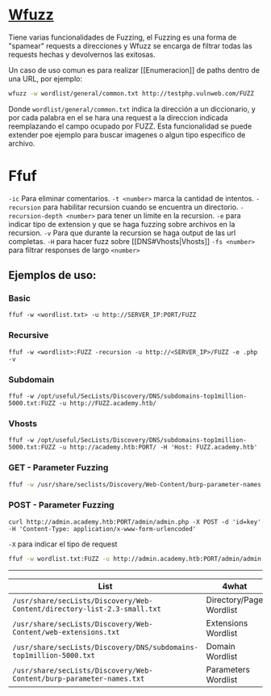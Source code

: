 # [Wfuzz](https://wfuzz.readthedocs.io/en/latest/index.html)
 Tiene varias funcionalidades de Fuzzing, el Fuzzing es una forma de "spamear" requests a direcciones y Wfuzz se encarga de filtrar todas las requests hechas y devolvernos las exitosas.

Un caso de uso comun es para realizar [[Enumeracion]] de paths dentro de una URL, por ejemplo: 

```bash
wfuzz -w wordlist/general/common.txt http://testphp.vulnweb.com/FUZZ
```

Donde `wordlist/general/common.txt` indica la dirección a un diccionario, y por cada palabra en el se hara una request a la direccion indicada reemplazando el campo ocupado por FUZZ. Esta funcionalidad se puede extender poe ejemplo para buscar imagenes o algun tipo especifico de archivo.

# Ffuf
`-ic` Para eliminar comentarios.
`-t <number>` marca la cantidad de intentos.
`-recursion` para habilitar recursion cuando se encuentra un directorio.
	`-recursion-depth <number>` para tener un limite en la recursion.
	`-e` para indicar tipo de extension y que se haga fuzzing sobre archivos en la recursion.
	`-v` Para que durante la recursion se haga output de las url completas.
`-H` para hacer fuzz sobre [[DNS#Vhosts|Vhosts]]
`-fs <number>` para filtrar responses de largo `<number>`

## Ejemplos de uso:
### Basic
```shell
ffuf -w <wordlist.txt> -u http://SERVER_IP:PORT/FUZZ
```
### Recursive
```shell
ffuf -w <wordlist>:FUZZ -recursion -u http://<SERVER_IP>/FUZZ -e .php -v
```
### Subdomain
```shell
ffuf -w /opt/useful/SecLists/Discovery/DNS/subdomains-top1million-5000.txt:FUZZ -u http://FUZZ.academy.htb/
```
### Vhosts
```shell
ffuf -w /opt/useful/SecLists/Discovery/DNS/subdomains-top1million-5000.txt:FUZZ -u http://academy.htb:PORT/ -H 'Host: FUZZ.academy.htb'
```
### GET - Parameter Fuzzing
```bash
ffuf -w /usr/share/seclists/Discovery/Web-Content/burp-parameter-names.txt:FUZZ -u "http://admin.academy.htb:57040/admin/admin.php?FUZZ=key" -fs 798
```
### POST - Parameter Fuzzing
```shell
curl http://admin.academy.htb:PORT/admin/admin.php -X POST -d 'id=key' -H 'Content-Type: application/x-www-form-urlencoded'
```
`-X` para indicar el tipo de request
```BASH
ffuf -w wordlist.txt:FUZZ -u http://admin.academy.htb:PORT/admin/admin.php -X POST -d 'FUZZ=key' -H 'Content-Type: application/x-www-form-urlencoded' -fs xxx
```

---
|**List**|**4what**|
|---|---|
|`/usr/share/secLists/Discovery/Web-Content/directory-list-2.3-small.txt`|Directory/Page Wordlist|
|`/usr/share/secLists/Discovery/Web-Content/web-extensions.txt`|Extensions Wordlist|
|`/usr/share/secLists/Discovery/DNS/subdomains-top1million-5000.txt`|Domain Wordlist|
|`/usr/share/secLists/Discovery/Web-Content/burp-parameter-names.txt`|Parameters Wordlist|